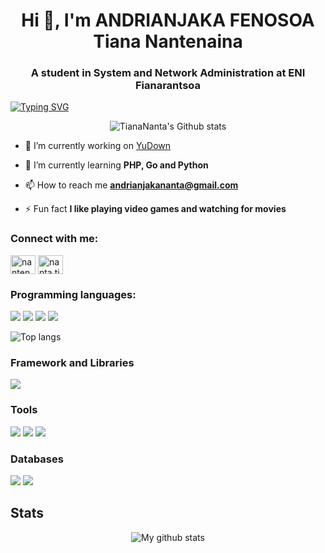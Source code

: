 <h1 align="center">Hi 👋, I'm ANDRIANJAKA FENOSOA Tiana Nantenaina</h1>
<h3 align="center">A student in System and Network Administration at ENI Fianarantsoa</h3>

<a href="https://git.io/typing-svg"><img src="https://readme-typing-svg.demolab.com?font=Shantell+Sans&size=17&duration=3500&pause=1000&color=6423D2&width=1000&center=true&lines=Hi%F0%9F%91%8B%2C+I'm+ANDRIANJAKA+FENOSOA+Tiana+Nantenaina+%F0%9F%98%81;A+student+in+System+and+Network+Administration+at+ENI+Fianarantsoa+%F0%9F%98%8E;%F0%9F%98%8C+Learn%2C+Code++and+Share+%F0%9F%98%8C" alt="Typing SVG" /></a>

<p align="center"><img src="https://github-readme-stats.vercel.app/api?username=TianaNanta&show_icons=true&theme=dracula&hide_border=true" alt="TianaNanta's Github stats" /></p>

- 🔭 I’m currently working on [YuDown](https://github.com/TianaNanta/yudown.git)

- 🌱 I’m currently learning **PHP, Go and Python**

- 📫 How to reach me **andrianjakananta@gmail.com**

- ⚡ Fun fact **I like playing video games and watching for movies**

<h3 align="left">Connect with me:</h3>
<p align="left">
<a href="https://fb.com/nantenaina.andrianjaka.1" target="blank"><img align="center" src="https://raw.githubusercontent.com/rahuldkjain/github-profile-readme-generator/master/src/images/icons/Social/facebook.svg" alt="nantenaina.andrianjaka.1" height="30" width="40" /></a>
<a href="https://instagram.com/nanta.tiana" target="blank"><img align="center" src="https://raw.githubusercontent.com/rahuldkjain/github-profile-readme-generator/master/src/images/icons/Social/instagram.svg" alt="nanta.tiana" height="30" width="40" /></a>
</p>

<h3 align="left">Programming languages:</h3>
<p>
  <img src="https://img.shields.io/badge/HTML5-E34F26?style=for-the-badge&logo=html5&logoColor=white" />
  <img src="https://img.shields.io/badge/CSS3-1572B6?style=for-the-badge&logo=css3&logoColor=white" />
  <img src="https://img.shields.io/badge/PHP-777BB4?style=for-the-badge&logo=php&logoColor=white" />
  <img src="https://img.shields.io/badge/Python-3776AB?style=for-the-badge&logo=python&logoColor=white" />
</p>

<p><img src="https://github-readme-stats.vercel.app/api/top-langs/?username=TianaNanta&layout=compact&theme=dracula&hide_border=true" alt="Top langs" /></p>

<h3 align="left">Framework and Libraries</h3>
<p>
  <img src="https://img.shields.io/badge/Laravel-FF2D20?style=for-the-badge&logo=laravel&logoColor=white" />
</p>

<h3 align="left">Tools</h3>
<p>
  <img src="https://img.shields.io/badge/Visual_Studio_Code-0078D4?style=for-the-badge&logo=visual%20studio%20code&logoColor=white" />
  <img src="https://img.shields.io/badge/git-%23F05033.svg?style=for-the-badge&logo=git&logoColor=white" />
  <img src="https://img.shields.io/badge/Linux-FCC624?style=for-the-badge&logo=linux&logoColor=black" />
</p>

<h3 align="left">Databases</h3>
<p>
  <img src="https://img.shields.io/badge/MySQL-00000F?style=for-the-badge&logo=mysql&logoColor=white" />
  <img src="https://img.shields.io/badge/SQLite-07405E?style=for-the-badge&logo=sqlite&logoColor=white" />
</p>

## Stats

<p align="center"><img src="https://github-readme-streak-stats.herokuapp.com?user=TianaNanta&theme=dracula&hide_border=true&date_format=M%20j%5B%2C%20Y%5D" alt="My github stats" /></p>
